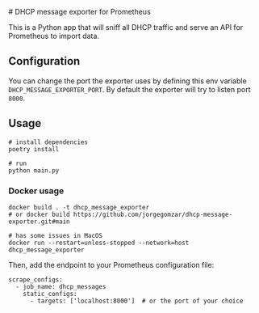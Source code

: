 # DHCP message exporter for Prometheus

This is a Python app that will sniff all DHCP traffic and serve an API for Prometheus to import data.

## Configuration

You can change the port the exporter uses by defining this env variable `DHCP_MESSAGE_EXPORTER_PORT`.
By default the exporter will try to listen port `8000`.

## Usage

```
# install dependencies
poetry install

# run
python main.py
```

### Docker usage

```
docker build . -t dhcp_message_exporter
# or docker build https://github.com/jorgegomzar/dhcp-message-exporter.git#main

# has some issues in MacOS
docker run --restart=unless-stopped --network=host dhcp_message_exporter
```

Then, add the endpoint to your Prometheus configuration file:

```
scrape_configs:
  - job_name: dhcp_messages
    static_configs:
      - targets: ['localhost:8000']  # or the port of your choice
```
